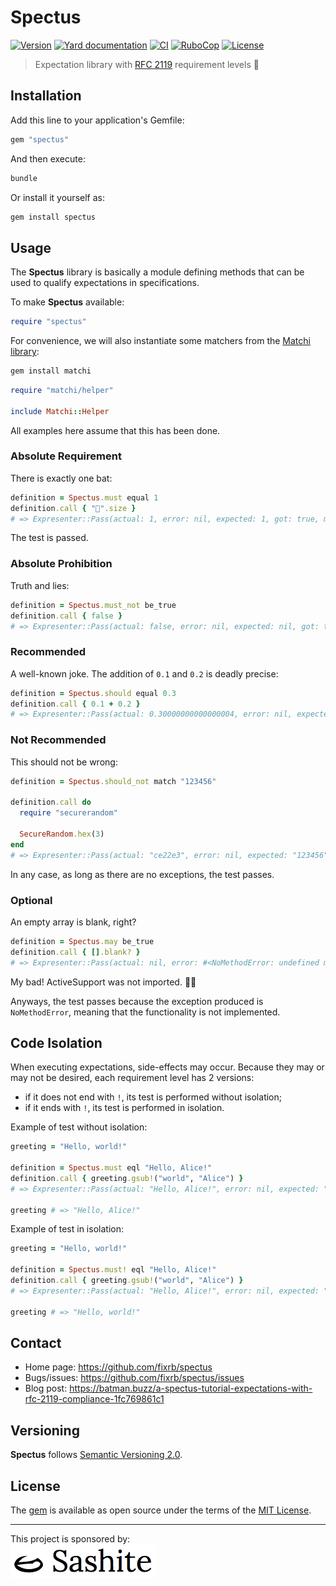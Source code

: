 # Spectus

[![Version](https://img.shields.io/github/v/tag/fixrb/spectus?label=Version&logo=github)](https://github.com/fixrb/spectus/releases)
[![Yard documentation](https://img.shields.io/badge/Yard-documentation-blue.svg?logo=github)](https://rubydoc.info/github/fixrb/spectus/main)
[![CI](https://github.com/fixrb/spectus/workflows/CI/badge.svg?branch=main)](https://github.com/fixrb/spectus/actions?query=workflow%3Aci+branch%3Amain)
[![RuboCop](https://github.com/fixrb/spectus/workflows/RuboCop/badge.svg?branch=main)](https://github.com/fixrb/spectus/actions?query=workflow%3Arubocop+branch%3Amain)
[![License](https://img.shields.io/github/license/fixrb/spectus?label=License&logo=github)](https://github.com/fixrb/spectus/raw/main/LICENSE.md)

> Expectation library with [RFC 2119](https://www.ietf.org/rfc/rfc2119.txt) requirement levels 🚥

## Installation

Add this line to your application's Gemfile:

```ruby
gem "spectus"
```

And then execute:

```sh
bundle
```

Or install it yourself as:

```sh
gem install spectus
```

## Usage

The __Spectus__ library is basically a module defining methods that can be used to qualify expectations in specifications.

To make __Spectus__ available:

```ruby
require "spectus"
```

For convenience, we will also instantiate some matchers from the [Matchi library](https://github.com/fixrb/matchi):

```sh
gem install matchi
```

```ruby
require "matchi/helper"

include Matchi::Helper
```

All examples here assume that this has been done.

### Absolute Requirement

There is exactly one bat:

```ruby
definition = Spectus.must equal 1
definition.call { "🦇".size }
# => Expresenter::Pass(actual: 1, error: nil, expected: 1, got: true, matcher: :equal, negate: false, level: :MUST
```

The test is passed.

### Absolute Prohibition

Truth and lies:

```ruby
definition = Spectus.must_not be_true
definition.call { false }
# => Expresenter::Pass(actual: false, error: nil, expected: nil, got: true, matcher: :be_true, negate: true, level: :MUST
```

### Recommended

A well-known joke. The addition of `0.1` and `0.2` is deadly precise:

```ruby
definition = Spectus.should equal 0.3
definition.call { 0.1 + 0.2 }
# => Expresenter::Pass(actual: 0.30000000000000004, error: nil, expected: 0.3, got: false, matcher: :equal, negate: false, level: :SHOULD
```

### Not Recommended

This should not be wrong:

```ruby
definition = Spectus.should_not match "123456"

definition.call do
  require "securerandom"

  SecureRandom.hex(3)
end
# => Expresenter::Pass(actual: "ce22e3", error: nil, expected: "123456", got: true, matcher: :match, negate: true, level: :SHOULD
```

In any case, as long as there are no exceptions, the test passes.

### Optional

An empty array is blank, right?

```ruby
definition = Spectus.may be_true
definition.call { [].blank? }
# => Expresenter::Pass(actual: nil, error: #<NoMethodError: undefined method `blank?' for []:Array>, expected: nil, got: nil, matcher: :be_true, negate: false, level: :MAY
```

My bad! ActiveSupport was not imported. 🤦‍♂️

Anyways, the test passes because the exception produced is `NoMethodError`, meaning that the functionality is not implemented.

## Code Isolation

When executing expectations, side-effects may occur.
Because they may or may not be desired, each requirement level has 2 versions:

* if it does not end with `!`, its test is performed without isolation;
* if it ends with `!`, its test is performed in isolation.

Example of test without isolation:

```ruby
greeting = "Hello, world!"

definition = Spectus.must eql "Hello, Alice!"
definition.call { greeting.gsub!("world", "Alice") }
# => Expresenter::Pass(actual: "Hello, Alice!", error: nil, expected: "Hello, Alice!", got: true, matcher: :eql, negate: false, level: :MUST

greeting # => "Hello, Alice!"
```

Example of test in isolation:

```ruby
greeting = "Hello, world!"

definition = Spectus.must! eql "Hello, Alice!"
definition.call { greeting.gsub!("world", "Alice") }
# => Expresenter::Pass(actual: "Hello, Alice!", error: nil, expected: "Hello, Alice!", got: true, matcher: :eql, negate: false, level: :MUST

greeting # => "Hello, world!"
```

## Contact

* Home page: https://github.com/fixrb/spectus
* Bugs/issues: https://github.com/fixrb/spectus/issues
* Blog post: https://batman.buzz/a-spectus-tutorial-expectations-with-rfc-2119-compliance-1fc769861c1

## Versioning

__Spectus__ follows [Semantic Versioning 2.0](https://semver.org/).

## License

The [gem](https://rubygems.org/gems/spectus) is available as open source under the terms of the [MIT License](https://github.com/fixrb/spectus/raw/main/LICENSE.md).

***

<p>
  This project is sponsored by:<br />
  <a href="https://sashite.com/"><img
    src="https://github.com/fixrb/spectus/raw/main/img/sashite.png"
    alt="Sashite" /></a>
</p>
